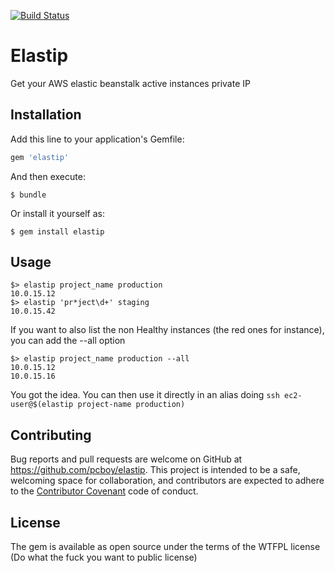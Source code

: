 [![Build Status](https://travis-ci.org/pcboy/elastip.svg?branch=master)](https://travis-ci.org/pcboy/elastip)

# Elastip

Get your AWS elastic beanstalk active instances private IP

## Installation

Add this line to your application's Gemfile:

```ruby
gem 'elastip'
```

And then execute:

    $ bundle

Or install it yourself as:

    $ gem install elastip

## Usage

```
$> elastip project_name production
10.0.15.12
$> elastip 'pr*ject\d+' staging
10.0.15.42
```

If you want to also list the non Healthy instances (the red ones for instance), you can add the --all option

```
$> elastip project_name production --all
10.0.15.12
10.0.15.16
```

You got the idea. You can then use it directly in an alias doing `ssh ec2-user@$(elastip project-name production)`


## Contributing

Bug reports and pull requests are welcome on GitHub at https://github.com/pcboy/elastip. This project is intended to be a safe, welcoming space for collaboration, and contributors are expected to adhere to the [Contributor Covenant](http://contributor-covenant.org) code of conduct.


## License

The gem is available as open source under the terms of the WTFPL license (Do what the fuck you want to public license)
